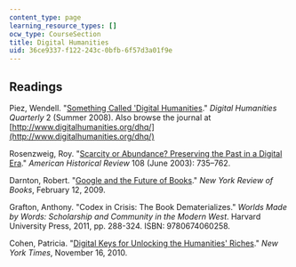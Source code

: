 ```yaml
---
content_type: page
learning_resource_types: []
ocw_type: CourseSection
title: Digital Humanities
uid: 36ce9337-f122-243c-0bfb-6f57d3a01f9e
---
```


Readings
--------

Piez, Wendell. "[Something Called 'Digital Humanities](http://digitalhumanities.org/dhq/vol/2/1/000020/000020.html)." _Digital Humanities Quarterly_ 2 (Summer 2008). Also browse the journal at [http://www.digitalhumanities.org/dhq/](http://www.digitalhumanities.org/dhq/)

Rosenzweig, Roy. "[Scarcity or Abundance? Preserving the Past in a Digital Era](http://dx.doi.org/10.1086/529596)." _American Historical Review_ 108 (June 2003): 735–762.

Darnton, Robert. "[Google and the Future of Books](http://www.nybooks.com/articles/archives/2009/feb/12/google-the-future-of-books/)." _New York Review of Books_, February 12, 2009.

Grafton, Anthony. "Codex in Crisis: The Book Dematerializes." _Worlds Made by Words: Scholarship and Community in the Modern West_. Harvard University Press, 2011, pp. 288-324. ISBN: 9780674060258.

Cohen, Patricia. "[Digital Keys for Unlocking the Humanities' Riches](http://www.nytimes.com/2010/11/17/arts/17digital.html)." _New York Times_, November 16, 2010.